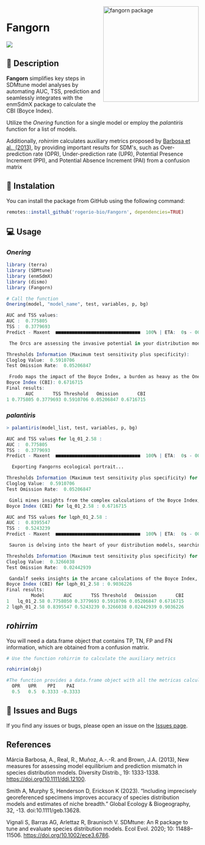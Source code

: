 
<img src="https://github.com/rogerio-bio/Fangorn/assets/90930770/17034e97-f469-4b02-b1b3-c7afc326ec24" alt="fangorn package" min-width="200px" max-width="200px" width="250px" align="right">

# Fangorn
<img src="https://img.shields.io/badge/R_package-3276b5" />

## 📃 Description

**Fangorn** simplifies key steps in SDMtune model analyses by automating AUC, TSS, prediction and seamlessly integrates with the enmSdmX package to calculate the CBI (Boyce Index).

Utilize the *Onering* function for a single model or employ the *palantiris* function for a list of models.

Additionally, *rohirrim* calculates auxiliary metrics proposed by [Barbosa et al., (2013)](https://onlinelibrary.wiley.com/doi/10.1111/ddi.12100), by providing important results for SDM's, such as Over-prediction rate (OPR), Under-prediction rate (UPR), Potential Presence Increment (PPI), and Potential Absence Increment (PAI) from a confusion matrix

## 🚀 Instalation

You can install the package from GitHub using the following command:

``` r
remotes::install_github('rogerio-bio/Fangorn', dependencies=TRUE)
```

## 💻 Usage

### *Onering*
``` r
library (terra)
library (SDMtune)
library (enmSdmX)
library (dismo)
library (Fangorn)

# Call the function
Onering(model, "model_name", test, variables, p, bg)

AUC and TSS values:
AUC :  0.775805 
TSS :  0.3779693 
Predict - Maxent  ■■■■■■■■■■■■■■■■■■■■■■■■■■■■■■■  100% | ETA:  0s - 00:03:46.6

 The Orcs are assessing the invasive potential in your distribution models...

Thresholds Information (Maximum test sensitivity plus specificity):
Cloglog Value:  0.5910706 
Test Omission Rate:  0.05206847 

 Frodo maps the impact of the Boyce Index, a burden as heavy as the One Ring.. 
Boyce Index (CBI): 0.6716715 
Final results:
       AUC       TSS Threshold   Omission       CBI
1 0.775805 0.3779693 0.5910706 0.05206847 0.6716715

```
### *palantiris*

``` r
> palantiris(model_list, test, variables, p, bg)

AUC and TSS values for lq_01_2.58 :
AUC :  0.775805 
TSS :  0.3779693 
Predict - Maxent  ■■■■■■■■■■■■■■■■■■■■■■■■■■■■■■■  100% | ETA:  0s - 00:03:41.3

  Exporting Fangorns ecological portrait...

Thresholds Information (Maximum test sensitivity plus specificity) for lq_01_2.58 :
Cloglog Value:  0.5910706 
Test Omission Rate:  0.05206847 

 Gimli mines insights from the complex calculations of the Boyce Index, challenges surpassing the Mines of Moria.. 
Boyce Index (CBI) for lq_01_2.58 : 0.6716715 

AUC and TSS values for lqph_01_2.58 :
AUC :  0.8395547 
TSS :  0.5243239 
Predict - Maxent  ■■■■■■■■■■■■■■■■■■■■■■■■■■■■■■■  100% | ETA:  0s - 00:12:10.4

 Sauron is delving into the heart of your distribution models, searching for control... 

Thresholds Information (Maximum test sensitivity plus specificity) for lqph_01_2.58 :
Cloglog Value:  0.3266038 
Test Omission Rate:  0.02442939 

 Gandalf seeks insights in the arcane calculations of the Boyce Index, as formidable as facing the Balrog..
Boyce Index (CBI) for lqph_01_2.58 : 0.9036226 
Final results:
         Model       AUC       TSS Threshold   Omission       CBI
1   lq_01_2.58 0.7758050 0.3779693 0.5910706 0.05206847 0.6716715
2 lqph_01_2.58 0.8395547 0.5243239 0.3266038 0.02442939 0.9036226
```

## *rohirrim*

You will need a data.frame object that contains TP, TN, FP and FN information, which are obtained from a confusion matrix.

``` r
# Use the function rohirrim to calculate the auxiliary metrics

rohirrim(obj)

#The function provides a data.frame object with all the metricas calculated
  OPR   UPR    PPI    PAI
  0.5   0.5  0.3333 -0.3333
```

## 👾 Issues and Bugs

If you find any issues or bugs, please open an issue on the [Issues page](https://github.com/rogerio-bio/Fangorn/issues).

## References
Márcia Barbosa, A., Real, R., Muñoz, A.-.-R. and Brown, J.A. (2013), New measures for assessing model equilibrium and prediction mismatch in species distribution models. Diversity Distrib., 19: 1333-1338. https://doi.org/10.1111/ddi.12100.

Smith A, Murphy S, Henderson D, Erickson K (2023). “Including imprecisely georeferenced specimens improves accuracy of species distribution models and estimates of niche breadth.” Global Ecology & Biogeography, 32, -13. doi:10.1111/geb.13628. 

Vignali S, Barras AG, Arlettaz R, Braunisch V. SDMtune: An R package to tune and evaluate species distribution models. Ecol Evol. 2020; 10: 11488–11506. https://doi.org/10.1002/ece3.6786.


 
